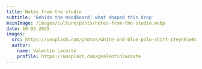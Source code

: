 ```yaml
---
title: Notes from the studio
subtitle: 'Behidn the moodboard: what shaped this drop'
mainImage: /images/culture/posts/notes-from-the-studio.webp
date: 10-02-2025
images:
  src: https://unsplash.com/photos/white-and-blue-polo-shirt-IYeyn61eRMs
  author:
    name: Valentin Lacoste
    profile: https://unsplash.com/@valentinlacoste
---
```

